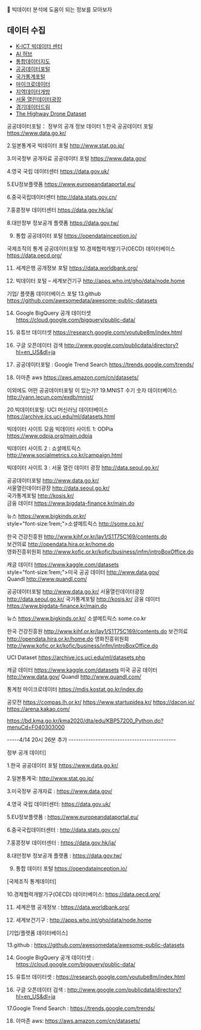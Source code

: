
📍 빅데이터 분석에 도움이 되는 정보를 모아보자

## 데이터 수집
- [K-ICT 빅데이터 센터](https://kbig.kr/portal/kbig)
- [AI 허브](https://aihub.or.kr/)
- [통합데이터지도](https://www.bigdata-map.kr/)
- [공공데이터포털](https://www.data.go.kr/)
- [국가통계포털](https://kosis.kr/index/index.do)
- [마이크로데이터](https://mdis.kostat.go.kr/index.do)
- [지역데이터개방](https://www.localdata.go.kr/)
- [서울 열린데이터광장](https://data.seoul.go.kr/index.do)
- [경기데이터드림](https://data.gg.go.kr/portal/mainPage.do)
- [The Highway Drone Dataset](https://www.highd-dataset.com/#)


공공데이터포털： 정부의 공개 정보 데이터
1.한국 공공데이터 포털
https://www.data.go.kr/

2.일본통계국 빅데이터 포털
http://www.stat.go.jp/

3.미국정부 공개자료 공공데이터 포털
https://www.data.gov/

4.영국 국립 데이터센터
https://data.gov.uk/

5.EU정보플랫폼
https://www.europeandataportal.eu/

6.중국국립데이터센터
http://data.stats.gov.cn/

7.홍콩정부 데이터센터
https://data.gov.hk/ja/

8.대만정부 정보공개 플랫폼
https://data.gov.tw/

9. 통합 공공데이터 포털
https://opendatainception.io/

국제조직의 통계 공공데이터포털
10.경제협력개발기구(OECD) 데이터베이스
https://data.oecd.org/

11. 세계은행 공개정보 포털
https://data.worldbank.org/

12. 빅데이터 포털 – 세계보건기구 
http://apps.who.int/gho/data/node.home

기업/ 플랫폼 데이터베이스 포털
13.github
https://github.com/awesomedata/awesome-public-datasets

14. Google BigQuery 공개 데이터셋
https://cloud.google.com/bigquery/public-data/

15. 유튜브 데이터셋
https://research.google.com/youtube8m/index.html

16. 구글 오픈데이터 검색
http://www.google.com/publicdata/directory?hl=en_US&dl=ja

17. 공공데이터포털 : Google Trend Search
https://trends.google.com/trends/

18. 아마존 aws
https://aws.amazon.com/cn/datasets/

이외에도 어떤 공공데이터포털 이 있는가?
19.MNIST 수기 숫자 데이터베이스
http://yann.lecun.com/exdb/mnist/

20.빅데이터포털: UCI 머신러닝 데이터베이스
https://archive.ics.uci.edu/ml/datasets.html

빅데이터 사이트 모음
빅데이터 사이트 1: ODPia
https://www.odpia.org/main.odpia

빅데이터 사이트 2 : 쇼셜메트릭스
http://www.socialmetrics.co.kr/campaign.html

빅데이터 사이트 3 : 서울 열린 데이터 광장
http://data.seoul.go.kr/

공공데이터포털 http://www.data.go.kr/   
서울열린데이터광장 http://data.seoul.go.kr/   
국가통계포털 http://kosis.kr/   
금융 데이터 https://www.bigdata-finance.kr/main.do   

뉴스 https://www.bigkinds.or.kr/   
style="font-size:1rem;">소셜메트릭스 http://some.co.kr/   

한국 건강진흥원 http://www.kihf.or.kr/lay1/S1T75C169/contents.do   
보건의료 http://opendata.hira.or.kr/home.do   
영화진흥위원회 http://www.kofic.or.kr/kofic/business/infm/introBoxOffice.do   

캐글 데이터 https://www.kaggle.com/datasets   
style="font-size:1rem;">미국 공공 데이터 http://www.data.gov/   
Quandl http://www.quandl.com/

공공데이터포털 http://www.data.go.kr/
서울열린데이터광장 http://data.seoul.go.kr/
국가통계포털 http://kosis.kr/
금융 데이터 https://www.bigdata-finance.kr/main.do

뉴스 https://www.bigkinds.or.kr/
소셜메트릭스 some.co.kr

한국 건강진흥원 http://www.kihf.or.kr/lay1/S1T75C169/contents.do
보건의료 http://opendata.hira.or.kr/home.do
영화진흥위원회 http://www.kofic.or.kr/kofic/business/infm/introBoxOffice.do

UCI Dataset https://archive.ics.uci.edu/ml/datasets.php

캐글 데이터 https://www.kaggle.com/datasets
미국 공공 데이터 http://www.data.gov/
Quandl http://www.quandl.com/

통계청 마이크로데이터 https://mdis.kostat.go.kr/index.do

공모전
https://compas.lh.or.kr/
https://www.startupidea.kr/
https://dacon.io/
https://arena.kakao.com/

https://bd.kma.go.kr/kma2020/dta/edu/KBP57200_Python.do?menuCd=F040303000

-----4/14 20시 26분 추가 --------------------------------------------

정부 공개 데이터]

1.한국 공공데이터 포털 https://www.data.go.kr/

2.일본통계국: http://www.stat.go.jp/

3.미국정부 공개자료 : https://www.data.gov/

4.영국 국립 데이터센터: https://data.gov.uk/

5.EU정보플랫폼 : https://www.europeandataportal.eu/

6.중국국립데이터센터 : http://data.stats.gov.cn/

7.홍콩정부 데이터센터 : https://data.gov.hk/ja/

8.대만정부 정보공개 플랫폼 : https://data.gov.tw/

9. 통합 데이터 포털 https://opendatainception.io/



[국제조직 통계데이터]

10.경제협력개발기구(OECD) 데이터베이스: https://data.oecd.org/

11. 세계은행 공개정보 : https://data.worldbank.org/

12. 세계보건기구 : http://apps.who.int/gho/data/node.home



[기업/플랫폼 데이터베이스]

13.github : https://github.com/awesomedata/awesome-public-datasets

14. Google BigQuery 공개 데이터셋 : https://cloud.google.com/bigquery/public-data/

15. 유튜브 데이터셋 : https://research.google.com/youtube8m/index.html

16. 구글 오픈데이터 검색 : http://www.google.com/publicdata/directory?hl=en_US&dl=ja

17.Google Trend Search : https://trends.google.com/trends/

18. 아마존 aws: https://aws.amazon.com/cn/datasets/


